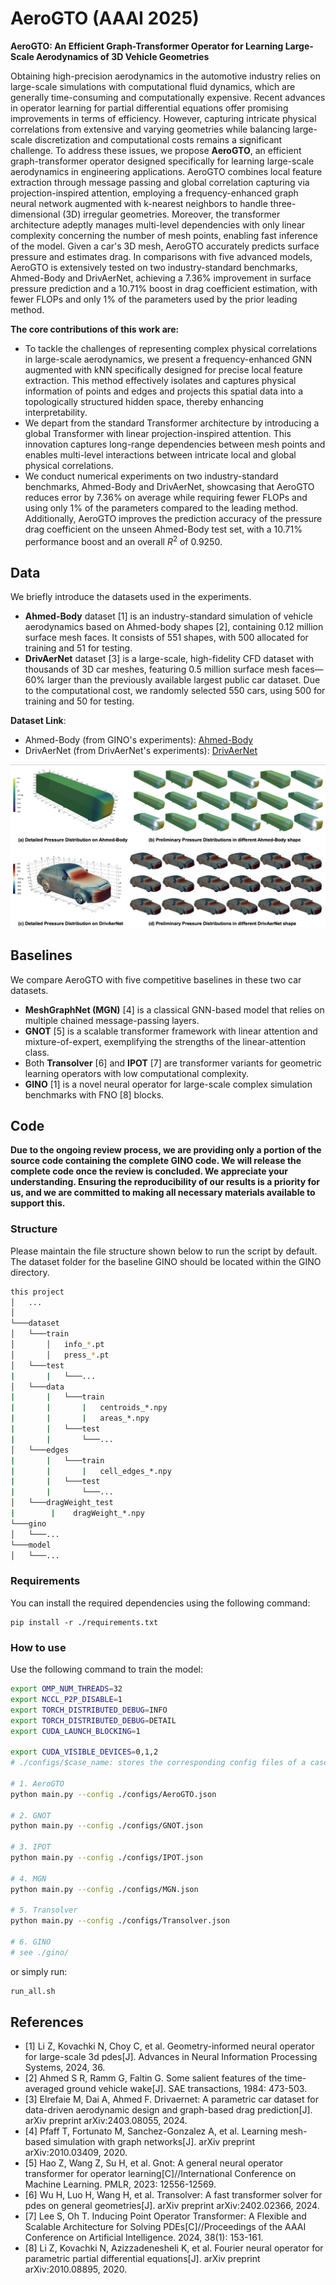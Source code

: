 # AeroGTO (AAAI 2025)
**AeroGTO: An Efficient Graph-Transformer Operator for Learning Large-Scale Aerodynamics of 3D Vehicle Geometries**

Obtaining high-precision aerodynamics in the automotive industry relies on large-scale simulations with computational fluid dynamics, which are generally time-consuming and computationally expensive. Recent advances in operator learning for partial differential equations offer promising improvements in terms of efficiency. However, capturing intricate physical correlations from extensive and varying geometries while balancing large-scale discretization and computational costs remains a significant challenge. To address these issues, we propose **AeroGTO**, an efficient graph-transformer operator designed specifically for learning large-scale aerodynamics in engineering applications. AeroGTO combines local feature extraction through message passing and global correlation capturing via projection-inspired attention, employing a frequency-enhanced graph neural network augmented with k-nearest neighbors to handle three-dimensional (3D) irregular geometries. Moreover, the transformer architecture adeptly manages multi-level dependencies with only linear complexity concerning the number of mesh points, enabling fast inference of the model. Given a car's 3D mesh, AeroGTO accurately predicts surface pressure and estimates drag. In comparisons with five advanced models, AeroGTO is extensively tested on two industry-standard benchmarks, Ahmed-Body and DrivAerNet, achieving a 7.36\% improvement in surface pressure prediction and a 10.71\% boost in drag coefficient estimation, with fewer FLOPs and only 1\% of the parameters used by the prior leading method.

**The core contributions of this work are:**
- To tackle the challenges of representing complex physical correlations in large-scale aerodynamics, we present a frequency-enhanced GNN augmented with kNN specifically designed for precise local feature extraction. This method effectively isolates and captures physical information of points and edges and projects this spatial data into a topologically structured hidden space, thereby enhancing interpretability.
- We depart from the standard Transformer architecture by introducing a global Transformer with linear projection-inspired attention. This innovation captures long-range dependencies between mesh points and enables multi-level interactions between intricate local and global physical correlations.
- We conduct numerical experiments on two industry-standard benchmarks, Ahmed-Body and DrivAerNet, showcasing that AeroGTO reduces error by 7.36\% on average while requiring fewer FLOPs and using only 1\% of the parameters compared to the leading method. Additionally, AeroGTO improves the prediction accuracy of the pressure drag coefficient on the unseen Ahmed-Body test set, with a 10.71\% performance boost and an overall $R^2$ of 0.9250.

## Data
We briefly introduce the datasets used in the experiments.
- **Ahmed-Body** dataset [1] is an industry-standard simulation of vehicle aerodynamics based on Ahmed-body shapes [2], containing 0.12 million surface mesh faces. It consists of 551 shapes, with 500 allocated for training and 51 for testing.
- **DrivAerNet** dataset [3] is a large-scale, high-fidelity CFD dataset with thousands of 3D car meshes, featuring 0.5 million surface mesh faces—60\% larger than the previously available largest public car dataset. Due to the computational cost, we randomly selected 550 cars, using 500 for training and 50 for testing.

**Dataset Link**:
- Ahmed-Body (from GINO's experiments): [Ahmed-Body](https://openreview.net/forum?id=86dXbqT5Ua)
- DrivAerNet (from DrivAerNet's experiments): [DrivAerNet](https://github.com/Mohamedelrefaie/DrivAerNet/)

![](fig/car_pressure.png)

## Baselines
We compare AeroGTO with five competitive baselines in these two car datasets. 
- **MeshGraphNet (MGN)** [4] is a classical GNN-based model that relies on multiple chained message-passing layers. 
- **GNOT** [5] is a scalable transformer framework with linear attention and mixture-of-expert, exemplifying the strengths of the linear-attention class. 
- Both **Transolver** [6] and **IPOT** [7] are transformer variants for geometric learning operators with low computational complexity. 
- **GINO** [1] is a novel neural operator for large-scale complex simulation benchmarks with FNO [8] blocks.

## Code 

**Due to the ongoing review process, we are providing only a portion of the source code containing the complete GINO code.
We will release the complete code once the review is concluded. We appreciate your understanding. Ensuring the reproducibility of our results is a priority for us, and we are committed to making all necessary materials available to support this.**

### Structure

Please maintain the file structure shown below to run the script by default. The dataset folder for the baseline GINO should be located within the GINO directory.

```sh
this project
│   ...    
│
└───dataset
│   └───train
│       │   info_*.pt
│       │   press_*.pt
│   └───test
|       |   └───...
│   └───data
|       |   └───train
|       |       |   centroids_*.npy
|       |       |   areas_*.npy
|       |   └───test
|       |       └───...
│   └───edges
|       |   └───train
|       |       |   cell_edges_*.npy
|       |   └───test
|       |       └───...
│   └───dragWeight_test
|        |    dragWeight_*.npy
└───gino
│   └───...
└───model
│   └───...
```

### Requirements

You can install the required dependencies using the following command:

```
pip install -r ./requirements.txt
```

### How to use

Use the following command to train the model:

```sh
export OMP_NUM_THREADS=32
export NCCL_P2P_DISABLE=1 
export TORCH_DISTRIBUTED_DEBUG=INFO
export TORCH_DISTRIBUTED_DEBUG=DETAIL
export CUDA_LAUNCH_BLOCKING=1

export CUDA_VISIBLE_DEVICES=0,1,2
# ./configs/$case_name: stores the corresponding config files of a case

# 1. AeroGTO
python main.py --config ./configs/AeroGTO.json

# 2. GNOT
python main.py --config ./configs/GNOT.json

# 3. IPOT
python main.py --config ./configs/IPOT.json

# 4. MGN
python main.py --config ./configs/MGN.json

# 5. Transolver
python main.py --config ./configs/Transolver.json

# 6. GINO
# see ./gino/
```

or simply run:
```sh
run_all.sh
```

## References
- [1] Li Z, Kovachki N, Choy C, et al. Geometry-informed neural operator for large-scale 3d pdes[J]. Advances in Neural Information Processing Systems, 2024, 36.
- [2] Ahmed S R, Ramm G, Faltin G. Some salient features of the time-averaged ground vehicle wake[J]. SAE transactions, 1984: 473-503.
- [3] Elrefaie M, Dai A, Ahmed F. Drivaernet: A parametric car dataset for data-driven aerodynamic design and graph-based drag prediction[J]. arXiv preprint arXiv:2403.08055, 2024.
- [4] Pfaff T, Fortunato M, Sanchez-Gonzalez A, et al. Learning mesh-based simulation with graph networks[J]. arXiv preprint arXiv:2010.03409, 2020.
- [5] Hao Z, Wang Z, Su H, et al. Gnot: A general neural operator transformer for operator learning[C]//International Conference on Machine Learning. PMLR, 2023: 12556-12569.
- [6] Wu H, Luo H, Wang H, et al. Transolver: A fast transformer solver for pdes on general geometries[J]. arXiv preprint arXiv:2402.02366, 2024.
- [7] Lee S, Oh T. Inducing Point Operator Transformer: A Flexible and Scalable Architecture for Solving PDEs[C]//Proceedings of the AAAI Conference on Artificial Intelligence. 2024, 38(1): 153-161.
- [8] Li Z, Kovachki N, Azizzadenesheli K, et al. Fourier neural operator for parametric partial differential equations[J]. arXiv preprint arXiv:2010.08895, 2020.
